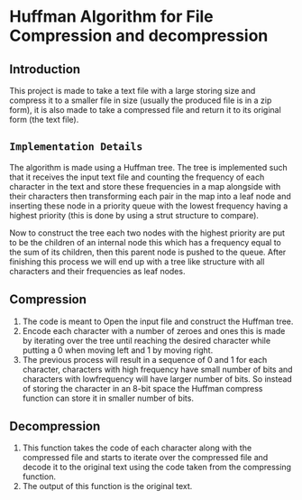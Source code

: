 
# Huffman Algorithm for File Compression and decompression

## Introduction 
This project is made to take a text file with a large storing size and compress it to a smaller file in size (usually the produced file is in a zip form), it is also made to take a compressed file and return it to its original form (the text file).
## `Implementation Details`
The algorithm is made using a Huffman tree. The tree is implemented such that it receives the input text file and counting the frequency of each character in the text and store these frequencies in a map alongside with their characters then transforming each pair in the map into a leaf node and inserting these node in a priority queue with the lowest frequency having a highest priority (this is done by using a strut structure to compare).

Now to construct the tree each two nodes with the highest priority are put to be the children of an internal node this which has a frequency equal to the sum of its children, then this parent node is pushed to the queue. After finishing this process we will end up with a tree like structure with all characters and their frequencies as leaf nodes.  
## Compression
1.  The code is meant to Open the input file and construct the Huffman tree.
2.  Encode each character with a number of zeroes and ones this is made by iterating over the tree until reaching the desired character while putting a 0 when moving left and 1 by moving right.
3.  The previous process will result in a sequence of 0 and 1 for each character, characters with high frequency have small number of bits and characters with lowfrequency will have larger number of bits. So instead of storing the character in an 8-bit space the Huffman compress function can store it in smaller number of bits.
## Decompression 
1.  This function takes the code of each character along with the compressed file and starts to iterate over the compressed file and decode it to the original text using the code taken from the compressing function.
2.  The output of this function is the original text.

